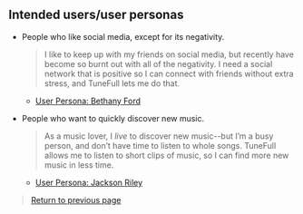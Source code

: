 ## Intended users/user personas

* People who like social media, except for its negativity.

    > I like to keep up with my friends on social media, but recently have become so burnt out with all of the negativity. I need a social network that is positive so I can connect with friends without extra stress, and TuneFull lets me do that.

    - [User Persona: Bethany Ford](personas/persona-1.md)
    
* People who want to quickly discover new music.

    >As a music lover, I *live* to discover new music--but I’m a busy person, and don’t have time to listen to whole songs. TuneFull allows me to listen to short clips of music, so I can find more new music in less time.	

	- [User Persona: Jackson Riley](personas/persona-2.md)

> [Return to previous page](index.md#intended-users-and-user-personas)